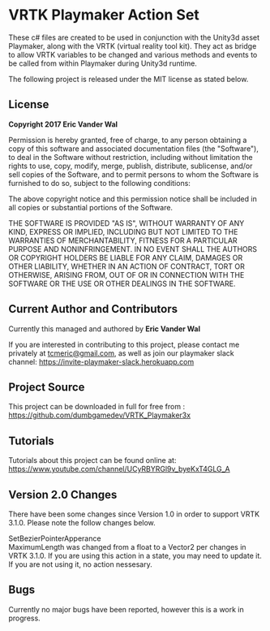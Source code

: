 # VRTK Playmaker Action Set

These c# files are created to be used in conjunction with the Unity3d asset Playmaker, along with the VRTK (virtual reality tool kit). They act as bridge to allow VRTK variables to be changed and various methods and events to be called from within Playmaker during Unity3d runtime.

The following project is released under the MIT license as stated below. 

## License

**Copyright 2017 Eric Vander Wal**

Permission is hereby granted, free of charge, to any person obtaining a copy of this software and associated documentation files (the "Software"), to deal in the Software without restriction, including without limitation the rights to use, copy, modify, merge, publish, distribute, sublicense, and/or sell copies of the Software, and to permit persons to whom the Software is furnished to do so, subject to the following conditions:

The above copyright notice and this permission notice shall be included in all copies or substantial portions of the Software.

THE SOFTWARE IS PROVIDED "AS IS", WITHOUT WARRANTY OF ANY KIND, EXPRESS OR IMPLIED, INCLUDING BUT NOT LIMITED TO THE WARRANTIES OF MERCHANTABILITY, FITNESS FOR A PARTICULAR PURPOSE AND NONINFRINGEMENT. IN NO EVENT SHALL THE AUTHORS OR COPYRIGHT HOLDERS BE LIABLE FOR ANY CLAIM, DAMAGES OR OTHER LIABILITY, WHETHER IN AN ACTION OF CONTRACT, TORT OR OTHERWISE, ARISING FROM, OUT OF OR IN CONNECTION WITH THE SOFTWARE OR THE USE OR OTHER DEALINGS IN THE SOFTWARE.

## Current Author and Contributors

Currently this managed and authored by **Eric Vander Wal**

If you are interested in contributing to this project, please contact me privately at tcmeric@gmail.com, as well as join our playmaker slack channel: https://invite-playmaker-slack.herokuapp.com

## Project Source

This project can be downloaded in full for free from : https://github.com/dumbgamedev/VRTK_Playmaker3x

## Tutorials

Tutorials about this project can be found online at: https://www.youtube.com/channel/UCyRBYRGl9v_byeKxT4GLG_A

## Version 2.0 Changes

There have been some changes since Version 1.0 in order to support VRTK 3.1.0. Please note the follow changes below.

SetBezierPointerApperance  
MaximumLength was changed from a float to a Vector2 per changes in VRTK 3.1.0. If you are using this action in a state, you may need to update it. If you are not using it, no action nessesary.


## Bugs

Currently no major bugs have been reported, however this is a work in progress.

